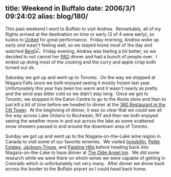 title: Weekend in Buffalo
date: 2006/3/1 09:24:02
alias: blog/180/
---
This past weekend I went to Buffalo to visit Andrea.  Remarkably, all of my flights arrived at the destination on time or early (3 of 4 were early), so kudos to [United](http://www.united,com/) for great performance.  Friday morning, Andrea woke up early and wasn't feeling well, so we stayed home most of the day and watched [Rent](https://www.amazon.com/exec/obidos/redirect?link_code=ur2&tag=shanechurch-20&camp=1789&creative=9325&path=http%3A%2F%2Fwww.amazon.com%2Fgp%2Fproduct%2FB000E1YVZU%2Fqid%3D1141229392%2Fsr%3D1-1%2Fref%3Dsr_1_1%3Fs%3Ddvd%26v%3Dglance%26n%3D130)![](https://www.assoc-amazon.com/e/ir?t=shanechurch-20&l=ur2&o=1).  Friday evening, Andrea was feeling a bit better, so we decided to not cancel her [PAD](http://www.pad.org) dinner and had a bunch of people over.  I ended up doing most of the cooking and the curry and apple crisp both turned out ok.

Saturday we got up and went up to Toronto.  On the way we stopped at Niagara Falls since we both enjoyed seeing it mostly frozen last year.  Unfortunately this year has been too warm and it wasn't nearly as pretty and the wind was bitter cold so we didn't stay long.  Once we got to Toronto, we stopped in the Eaton Centre to go to the Roots store and then to just kill a bit of time before we headed to dinner at the [360 Restaurant in the CN Tower](http://www.cntower.ca/portal/GetPage.aspx?at=860).  At the beginning of dinner, it was so clear that we could see all the way across Lake Ontario to Rochester, NY and then we both enjoyed seeing the weather move in and out across the lake as some scattered snow showers passed in and around the downtown area of Toronto.

Sunday we got up and went up to the Niagara-on-the-Lake wine region in Canada to visit some of our favorite wineries.  We visited [Inniskillin](http://www.inniskillin.com/), [Peller Estates](http://www.peller.com/), [Jackson-Triggs](http://www.jacksontriggswinery.com/), and [Palatine Hills](http://www.palatinehillsestatewinery.com/) before heading back into Niagara-on-the-Lake to have dinner at [The Olde Angel Inn](http://www.angel-inn.com/).  We did some research while we were there on which wines we were capable of getting in Colorado which is unfortunately not very many.  After dinner we drove back across the border to the Buffalo airport so I could head back home.